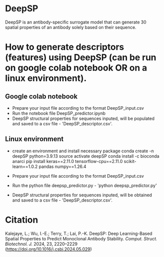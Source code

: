 # DeepSP
DeepSP is an antibody-specific surrogate model that can generate 30 spatial properties of an antibody solely based on their sequence.

# How to generate descriptors (features) using DeepSP (can be run on google colab notebook OR on a linux environment).

## Google colab notebook
- Prepare your input file according to the format DeepSP_input.csv
- Run the notebook file DeepSP_predictor.ipynb
- DeepSP structural properties for sequences inputed, will be populated and saved to a csv file - 'DeepSP_descriptor.csv'.

## Linux environment 
- create an environment and install necessary package
	conda create -n deepSP python=3.9.13
	source activate deepSP
	conda install -c bioconda anarci
	pip install keras==2.11.0 tensorflow-cpu==2.11.0 scikit-learn==1.0.2 pandas numpy==1.26.4

- Prepare your input file according to the format DeepSP_input.csv
- Run the python file deepsp_predictor.py - 'python deepsp_predictor.py'
- DeepSP structural properties for sequences inputed, will be obtained and saved to a csv file - 'DeepSP_descriptor.csv'.


# Citation

Kalejaye, L.; Wu, I.-E.; Terry, T.; Lai, P.-K. DeepSP: Deep Learning-Based Spatial Properties to Predict Monoclonal Antibody Stability. *Comput. Struct. Biotechnol. J.* 2024, 23, 2220–2229 (https://doi.org/10.1016/j.csbj.2024.05.029)